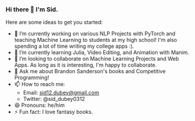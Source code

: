 ### Hi there 👋 I'm Sid.

Here are some ideas to get you started:

- 🔭 I’m currently working on various NLP Projects with PyTorch and teaching Machine Learning to students at my high school! I'm also spending a lot of time writing my college apps :).
- 🌱 I’m currently learning Julia, Video Editing, and Animation with Manim.
- 👯 I’m looking to collaborate on Machine Learning Projects and Web Apps. As long as it is interesting, I'm happy to collaborate.
- 💬 Ask me about Brandon Sanderson's books and Competitive Programming!
- 📫 How to reach me:
  - Email: sid12.dubey@gmail.com
  - Twitter: @sid_dubey0312
- 😄 Pronouns: he/him
- ⚡ Fun fact: I love fantasy books.
